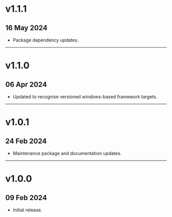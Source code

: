 # v1.1.1
## 16 May 2024

* Package dependency updates.

---


# v1.1.0
## 06 Apr 2024

* Updated to recognise versioned windows-based framework targets.

---


# v1.0.1
## 24 Feb 2024

* Maintenance package and documentation updates.

---


# v1.0.0
## 09 Feb 2024

* Initial release.